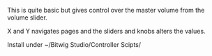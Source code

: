 This is quite basic but gives control over the master volume from the volume
slider.

X and Y navigates pages and the sliders and knobs alters the values.

Install under ~/Bitwig Studio/Controller Scipts/
